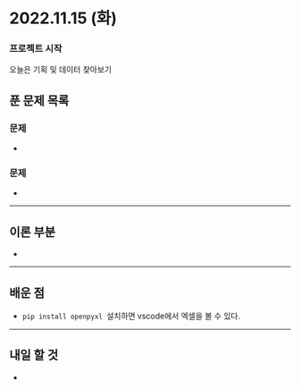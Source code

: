 # 2022.11.15 (화)

### 프로젝트 시작

오늘은 기획 및 데이터 찾아보기

## 푼 문제 목록

### 문제

- 



###  문제

- 


---

## 이론 부분

- 

---

## 배운 점

- `pip install openpyxl `설치하면 vscode에서 엑셀을 볼 수 있다.


---

## 내일 할 것

- 

